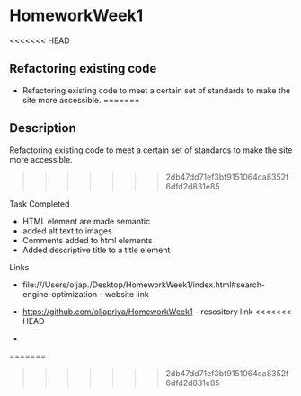 # HomeworkWeek1
<<<<<<< HEAD
## Refactoring existing code
  - Refactoring existing code to meet a certain set of standards to make the site more accessible.
=======
## Description
Refactoring existing code to meet a certain set of standards to make the site more accessible.
>>>>>>> 2db47dd71ef3bf9151064ca8352f6dfd2d831e85

Task Completed 
  - HTML element are made semantic
  - added alt text to images
  - Comments added to html elements
  - Added descriptive title to a title element 

Links
  - file:///Users/oljap./Desktop/HomeworkWeek1/index.html#search-engine-optimization - website link
  - https://github.com/oljapriya/HomeworkWeek1 - resository link
<<<<<<< HEAD



  -

=======
>>>>>>> 2db47dd71ef3bf9151064ca8352f6dfd2d831e85


